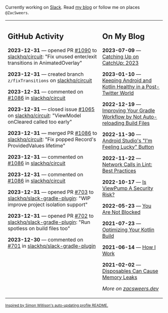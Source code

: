 Currently working on [Slack](https://slack.com/). Read [my blog](https://zacsweers.dev/) or follow me on places `@ZacSweers`.

<table><tr><td valign="top" width="60%">

## GitHub Activity
<!-- githubActivity starts -->
**2023-12-31** — opened PR [#1090](https://github.com/slackhq/circuit/pull/1090) to [slackhq/circuit](https://github.com/slackhq/circuit): "Fix unused enter/exit transitions in AnimatedOverlay"

**2023-12-31** — created branch `z/fixTransitions` on [slackhq/circuit](https://github.com/slackhq/circuit)

**2023-12-31** — commented on [#1086](https://github.com/slackhq/circuit/pull/1086#issuecomment-1873041973) in [slackhq/circuit](https://github.com/slackhq/circuit)

**2023-12-31** — closed issue [#1065](https://github.com/slackhq/circuit/issues/1065) on [slackhq/circuit](https://github.com/slackhq/circuit): "ViewModel onCleared called too early"

**2023-12-31** — merged PR [#1086](https://github.com/slackhq/circuit/pull/1086) to [slackhq/circuit](https://github.com/slackhq/circuit): "Fix popped Record's ProvidedValues lifetime"

**2023-12-31** — commented on [#1086](https://github.com/slackhq/circuit/pull/1086#issuecomment-1872980052) in [slackhq/circuit](https://github.com/slackhq/circuit)

**2023-12-31** — commented on [#1086](https://github.com/slackhq/circuit/pull/1086#issuecomment-1872979802) in [slackhq/circuit](https://github.com/slackhq/circuit)

**2023-12-31** — opened PR [#703](https://github.com/slackhq/slack-gradle-plugin/pull/703) to [slackhq/slack-gradle-plugin](https://github.com/slackhq/slack-gradle-plugin): "WIP improve project isolation support"

**2023-12-31** — opened PR [#702](https://github.com/slackhq/slack-gradle-plugin/pull/702) to [slackhq/slack-gradle-plugin](https://github.com/slackhq/slack-gradle-plugin): "Run spotless on build files too"

**2023-12-30** — commented on [#701](https://github.com/slackhq/slack-gradle-plugin/issues/701#issuecomment-1872590705) in [slackhq/slack-gradle-plugin](https://github.com/slackhq/slack-gradle-plugin)
<!-- githubActivity ends -->
</td><td valign="top" width="40%">

## On My Blog
<!-- blog starts -->
**2023-07-09** — [Catching Up on CatchUp: 2023](https://www.zacsweers.dev/catching-up-on-catchup-2023/)

**2023-01-10** — [Keeping Android and Kotlin Healthy in a Post-Twitter World](https://www.zacsweers.dev/keeping-android-healthy/)

**2022-12-19** — [Improving Your Gradle Workflow by Not Auto-reloading Build Files](https://www.zacsweers.dev/improving-your-workflow-by-not-auto-reloading-build-files/)

**2022-11-30** — [Android Studio's "I'm Feeling Lucky" Button](https://www.zacsweers.dev/android-studios-im-feeling-lucky-button/)

**2022-11-22** — [Network Calls in Lint: Best Practices](https://www.zacsweers.dev/network-calls-in-lint-best-practices/)

**2022-10-17** — [Is ViewPump A Security Risk?](https://www.zacsweers.dev/is-viewpump-a-security-risk/)

**2022-05-23** — [You Are Not Blocked](https://www.zacsweers.dev/you-are-not-blocked/)

**2021-07-23** — [Optimizing Your Kotlin Build](https://www.zacsweers.dev/optimizing-your-kotlin-build/)

**2021-06-14** — [How I Work](https://www.zacsweers.dev/how-i-work/)

**2021-02-02** — [Disposables Can Cause Memory Leaks](https://www.zacsweers.dev/disposables-can-cause-memory-leaks/)
<!-- blog ends -->
_More on [zacsweers.dev](https://zacsweers.dev/)_
</td></tr></table>

<sub><a href="https://simonwillison.net/2020/Jul/10/self-updating-profile-readme/">Inspired by Simon Willison's auto-updating profile README.</a></sub>